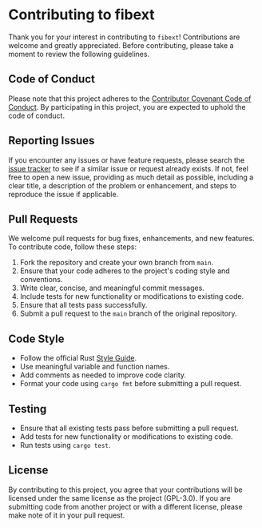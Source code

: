 # Contributing to fibext

Thank you for your interest in contributing to `fibext`! Contributions are welcome and greatly appreciated. Before contributing, please take a moment to review the following guidelines.

## Code of Conduct

Please note that this project adheres to the [Contributor Covenant Code of Conduct](https://github.com/cainthebest/fibext/blob/master/CODE_OF_CONDUCT.md). By participating in this project, you are expected to uphold the code of conduct.

## Reporting Issues

If you encounter any issues or have feature requests, please search the [issue tracker](https://github.com/cainthebest/fibext/issues) to see if a similar issue or request already exists. If not, feel free to open a new issue, providing as much detail as possible, including a clear title, a description of the problem or enhancement, and steps to reproduce the issue if applicable.

## Pull Requests

We welcome pull requests for bug fixes, enhancements, and new features. To contribute code, follow these steps:

1. Fork the repository and create your own branch from `main`.
2. Ensure that your code adheres to the project's coding style and conventions.
3. Write clear, concise, and meaningful commit messages.
4. Include tests for new functionality or modifications to existing code.
5. Ensure that all tests pass successfully.
6. Submit a pull request to the `main` branch of the original repository.

## Code Style

- Follow the official Rust [Style Guide](https://github.com/rust-lang/style-team/blob/master/guide/guide.md).
- Use meaningful variable and function names.
- Add comments as needed to improve code clarity.
- Format your code using `cargo fmt` before submitting a pull request.

## Testing

- Ensure that all existing tests pass before submitting a pull request.
- Add tests for new functionality or modifications to existing code.
- Run tests using `cargo test`.

## License

By contributing to this project, you agree that your contributions will be licensed under the same license as the project (GPL-3.0). If you are submitting code from another project or with a different license, please make note of it in your pull request.



